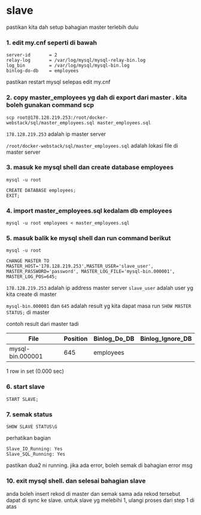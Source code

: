 # slave

pastikan kita dah setup bahagian master terlebih dulu

### 1. edit my.cnf seperti di bawah

```
server-id       = 2
relay-log       = /var/log/mysql/mysql-relay-bin.log
log_bin         = /var/log/mysql/mysql-bin.log
binlog-do-db    = employees
```

pastikan restart mysql selepas edit my.cnf

### 2. copy master_employees yg dah di export dari master . kita boleh gunakan command scp

```
scp root@178.128.219.253:/root/docker-webstack/sql/master_employees.sql master_employees.sql
```
`178.128.219.253` adalah ip master server

`/root/docker-webstack/sql/master_employees.sql` adalah lokasi file di master server

### 3. masuk ke mysql shell dan create database employees
```
mysql -u root
```
```
CREATE DATABASE employees;
EXIT;
```

### 4. import master_employees.sql kedalam db employees
```
mysql -u root employees < master_employees.sql
```

### 5. masuk balik ke mysql shell dan run command berikut
```
mysql -u root
```
```
CHANGE MASTER TO MASTER_HOST='178.128.219.253',MASTER_USER='slave_user', MASTER_PASSWORD='password', MASTER_LOG_FILE='mysql-bin.000001', MASTER_LOG_POS=645;
```
`178.128.219.253` adalah ip address master server
`slave_user` adalah user yg kita create di master 

`mysql-bin.000001` dan `645` adalah result yg kita dapat masa run `SHOW MASTER STATUS;` di master

contoh result dari master tadi

| File             | Position | Binlog_Do_DB | Binlog_Ignore_DB |
|------------------|----------|--------------|------------------|
| mysql-bin.000001 |      645 | employees    |                  |

1 row in set (0.000 sec)


### 6. start slave
```
START SLAVE;
```

### 7. semak status
```
SHOW SLAVE STATUS\G
```

perhatikan bagian 
```
Slave_IO_Running: Yes
Slave_SQL_Running: Yes
```             
pastikan dua2 ni running. jika ada error, boleh semak di bahagian error msg 

### 10. exit mysql shell. dan selesai bahagian slave

anda boleh insert rekod di master dan semak sama ada rekod tersebut dapat di sync ke slave. untuk slave yg melebihi 1, ulangi proses dari step 1 di atas
